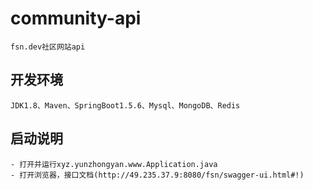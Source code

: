 # community-api
    fsn.dev社区网站api
    
## 开发环境

    JDK1.8、Maven、SpringBoot1.5.6、Mysql、MongoDB、Redis

## 启动说明

    - 打开并运行xyz.yunzhongyan.www.Application.java
    - 打开浏览器，接口文档(http://49.235.37.9:8080/fsn/swagger-ui.html#!)
